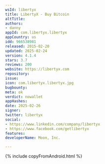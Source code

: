 ```yaml
---
wsId: libertyx
title: LibertyX - Buy Bitcoin
altTitle: 
authors:
- danny
appId: com.libertyx.libertyx
appCountry: us
idd: 966538981
released: 2015-02-20
updated: 2025-02-24
version: 4.1.4
stars: 3.7
reviews: 200
website: https://libertyx.com
repository: 
issue: 
icon: com.libertyx.libertyx.jpg
bugbounty: 
meta: ok
verdict: nowallet
appHashes: 
date: 2025-02-26
signer: 
twitter: libertyx
social:
- https://www.linkedin.com/company/libertyx
- https://www.facebook.com/getlibertyx
features: 
developerName: Moon, Inc.

---
```


 {% include copyFromAndroid.html %}
